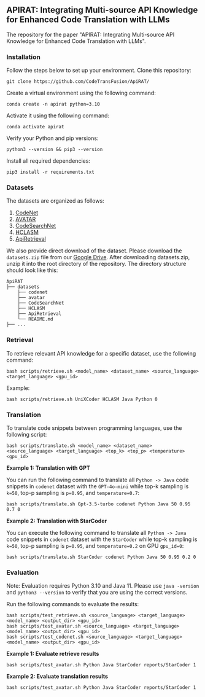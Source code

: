 ## APIRAT: Integrating Multi-source API Knowledge for Enhanced Code Translation with LLMs
The repository for the paper "APIRAT: Integrating Multi-source API Knowledge for Enhanced Code Translation with LLMs".

### Installation
Follow the steps below to set up your environment.
Clone this repository:
```
git clone https://github.com/CodeTransFusion/ApiRAT/
```

Create a virtual environment using the following command:
```
conda create -n apirat python=3.10
```

Activate it using the following command:
```
conda activate apirat
```

Verify your Python and pip versions:
```
python3 --version && pip3 --version
```

Install all required dependencies:
```
pip3 install -r requirements.txt
```

### Datasets

The datasets are organized as follows:

1. [CodeNet](https://github.com/IBM/Project_CodeNet)
2. [AVATAR](https://github.com/wasiahmad/AVATAR)
3. [CodeSearchNet](https://github.com/github/CodeSearchNet)
4. [HCLASM]()
5. [ApiRetrieval]()

We also provide direct download of the dataset. Please download the `datasets.zip` file from our [Google Drive](). After downloading datasets.zip, unzip it into the root directory of the repository. The directory structure should look like this:


```
ApiRAT
├── datasets
    ├── codenet
    ├── avatar
    ├── CodeSearchNet
    ├── HCLASM
    ├── ApiRetrieval
    └── README.md
├── ...
```
### Retrieval

To retrieve relevant API knowledge for a specific dataset, use the following command:
```
bash scripts/retrieve.sh <model_name> <dataset_name> <source_language> <target_language> <gpu_id>
```

Example:
```
bash scripts/retrieve.sh UniXCoder HCLASM Java Python 0
```

### Translation
To translate code snippets between programming languages, use the following script:
```
bash scripts/translate.sh <model_name> <dataset_name> <source_language> <target_language> <top_k> <top_p> <temperature> <gpu_id>
```

**Example 1: Translation with GPT** 

You can run the following command to translate all `Python -> Java` code snippets in `codenet` dataset with the `GPT-4o-mini` while top-k sampling is `k=50`, top-p sampling is `p=0.95`, and `temperature=0.7`:
```
bash scripts/translate.sh Gpt-3.5-turbo codenet Python Java 50 0.95 0.7 0
```


**Example 2: Translation with StarCoder**

You can execute the following command to translate all `Python -> Java` code snippets in `codenet` dataset with the `StarCoder` while top-k sampling is `k=50`, top-p sampling is `p=0.95`, and `temperature=0.2` on GPU `gpu_id=0`:
```
bash scripts/translate.sh StarCoder codenet Python Java 50 0.95 0.2 0
```

### Evaluation
Note: Evaluation requires Python 3.10 and Java 11. Please use `java -version` and `python3 --version` to verify that you are using the correct versions.


Run the following commands to evaluate the results:
```
bash scripts/test_retrieve.sh <source_language> <target_language> <model_name> <output_dir> <gpu_id>
bash scripts/test_avatar.sh <source_language> <target_language> <model_name> <output_dir> <gpu_id>
bash scripts/test_codenet.sh <source_language> <target_language> <model_name> <output_dir> <gpu_id>
```

**Example 1: Evaluate retrieve results** 
```
bash scripts/test_avatar.sh Python Java StarCoder reports/StarCoder 1
```

**Example 2: Evaluate translation results** 
```
bash scripts/test_avatar.sh Python Java StarCoder reports/StarCoder 1
```


